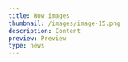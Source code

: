 ```yaml
---
title: Wow images
thumbnail: /images/image-15.png
description: Content
preview: Preview
type: news
---
```


